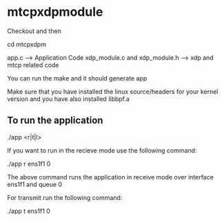 # mtcpxdpmodule


Checkout and then 

cd mtcpxdpm

app.c --> Application Code
xdp_module.c and xdp_module.h --> xdp and mtcp related code

You can run the make and it should generate app

Make sure that you have installed the linux source/headers for your kernel version and you have also installed libbpf.a


## To run the application 

./app <r|t|l> <interface name> <queue number>

If you want to run in the recieve mode use the following command:

./app r ens1f1 0

The above command runs the application in receive mode over interface ens1f1 and queue 0

For transmit run the following command:

./app t ens1f1 0

